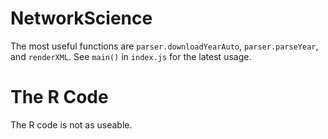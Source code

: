 # NetworkScience
The most useful functions are `parser.downloadYearAuto`, `parser.parseYear`, and `renderXML`. See `main()` in `index.js` for the latest usage.  

# The R Code

The R code is not as useable. 
